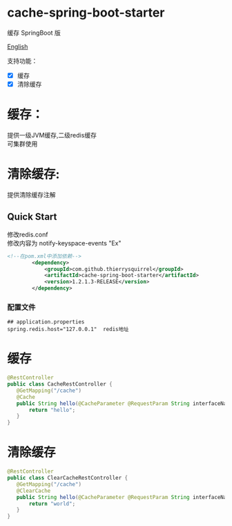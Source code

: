 # cache-spring-boot-starter

缓存 SpringBoot 版

[English](./README.md)

支持功能：
- [x] 缓存  
- [X] 清除缓存  

# 缓存： 
 提供一级JVM缓存,二级redis缓存  
 可集群使用  
 
# 清除缓存:  
 提供清除缓存注解  
 
## Quick Start

  修改redis.conf  
  修改内容为 notify-keyspace-events "Ex"  

```xml
<!--在pom.xml中添加依赖-->
        <dependency>
            <groupId>com.github.thierrysquirrel</groupId>
            <artifactId>cache-spring-boot-starter</artifactId>
            <version>1.2.1.3-RELEASE</version>
        </dependency>
``` 

 ### 配置文件
 
 ```properties
 ## application.properties
spring.redis.host="127.0.0.1"  redis地址
 ```

# 缓存 

 ```java
@RestController
public class CacheRestController {
    @GetMapping("/cache")
    @Cache
    public String hello(@CacheParameter @RequestParam String interfaceName,@RequestParam String versionNo,@CacheParameter @RequestParam long timeStamp) {
        return "hello";
    }
}
 ```

# 清除缓存

 ```java
@RestController
public class ClearCacheRestController {
    @GetMapping("/cache")
    @ClearCache
    public String hello(@CacheParameter @RequestParam String interfaceName,@RequestParam String versionNo,@CacheParameter @RequestParam long timeStamp) {
        return "world";
    }
}
 ```